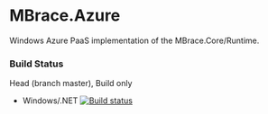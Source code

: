 MBrace.Azure
============

Windows Azure PaaS implementation of the MBrace.Core/Runtime.

### Build Status

Head (branch master), Build only
  * Windows/.NET [![Build status](https://ci.appveyor.com/api/projects/status/hnw72pii9ewi402p/branch/master?svg=true)](https://ci.appveyor.com/project/nessos/mbrace-azure/branch/master)
